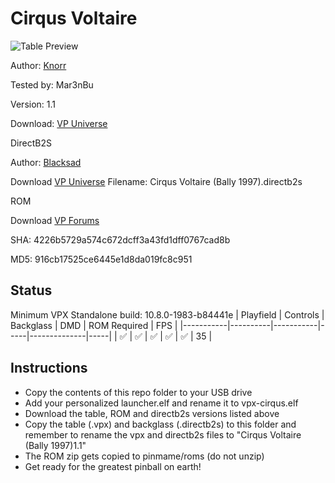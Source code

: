# Cirqus Voltaire

![Table Preview](https://github.com/Mar3nBu/vpx-images/blob/main/vpx-cirqus.png)

Author: [Knorr](https://vpuniverse.com/profile/3120-knorr/) 

Tested by: Mar3nBu 

Version: 1.1 

Download: [VP Universe](https://vpuniverse.com/files/file/10529-cirqus-voltaire-bally-1997/)


DirectB2S

Author: [Blacksad](https://vpuniverse.com/profile/9127-blacksad/)

Download [VP Universe](https://vpuniverse.com/files/file/19287-cirqus-voltaire-bally-1997-b2s-with-full-dmd/) Filename: Cirqus Voltaire (Bally 1997).directb2s


ROM

Download [VP Forums](https://www.vpforums.org/index.php?app=downloads&showfile=1292)

SHA: 4226b5729a574c672dcff3a43fd1dff0767cad8b

MD5: 916cb17525ce6445e1d8da019fc8c951



## Status 

Minimum VPX Standalone build: 10.8.0-1983-b84441e
| Playfield | Controls | Backglass | DMD | ROM Required | FPS | 
|-----------|----------|-----------|-----|--------------|-----|
| :white_check_mark: | :white_check_mark: | :white_check_mark: | :white_check_mark: | :white_check_mark: | 35 |



## Instructions

- Copy the contents of this repo folder to your USB drive
- Add your personalized launcher.elf and rename it to vpx-cirqus.elf
- Download the table, ROM and directb2s versions listed above 
- Copy the table (.vpx) and backglass (.directb2s) to this folder and remember to rename the vpx and directb2s files to "Cirqus Voltaire (Bally 1997)1.1"
- The ROM zip gets copied to pinmame/roms (do not unzip)
- Get ready for the greatest pinball on earth!
